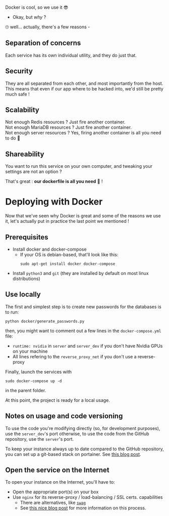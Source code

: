 Docker is cool, so we use it 😎

* Okay, but *why* ?

🙄 well... actually, there's a few reasons -

## Separation of concerns

Each service has its own individual utility, and they do just that.

## Security

They are all separated from each other, and most importantly from the host.  
This means that even if our app where to be hacked into, we'd still be pretty much safe !

## Scalability

Not enough Redis resources ? Just fire another container.  
Not enough MariaDB resources ? Just fire another container.  
Not enough server resources ? Yes, firing another container is all you need to do 🥵

## Shareability 

You want to run this service on your own computer, and tweaking your settings are not an option ?

That's great : **our dockerfile is all you need** 🤯 !

# Deploying with Docker

Now that we've seen why Docker is great and some of the reasons we use it, 
let's actually put in practice the last point we mentioned !

## Prerequisites

- Install docker and docker-compose
  - If your OS is debian-based, that'll look like this:
    ```commandline
    sudo apt-get install docker docker-compose
    ```
- Install `python3` and `git` (they are installed by default on most linux distributions)

## Use locally

The first and simplest step is to create new passwords for the databases is to run:

```commandline
python docker/generate_passwords.py
```

then, you might want to comment out a few lines in the `docker-compose.yml` file:
- `runtime: nvidia` in `server` and `server_dev` if you don't have Nvidia GPUs on your machine
- All lines refering to the `reverse_proxy_net` if you don't use a reverse-proxy

Finally, launch the services with

```commandline
sudo docker-compose up -d
```

in the parent folder.

At this point, the project is ready for a local usage.

## Notes on usage and code versioning

To use the code you're modifying directly (so, for development purposes), 
use the `server_dev`'s port otherwise, to use the code from the GitHub repository, 
use the `server`'s port.

To keep your instance always up to date compared to the GitHub repository,
you can set up a git-based stack on portainer.
See [this blog post](https://tobiasfenster.io/use-portainer-to-deploy-and-update-docker-container-stacks-from-a-git-repo).

## Open the service on the Internet

To open your instance on the Internet, you'll have to:
- Open the appropriate port(s) on your box
- Use `nginx` for its reverse-proxy / load-balancing / SSL certs. capabilities
  - There are alternatives, like [`swag`](https://docs.linuxserver.io/general/swag)
  - See [this nice blog post](https://www.javacodemonk.com/part-2-deploy-flask-api-in-production-using-wsgi-gunicorn-with-nginx-reverse-proxy-4cbeffdb#_nginx_setup_configuration)
  for more information on this process.

